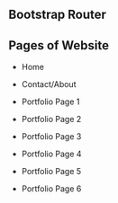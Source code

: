 ## Bootstrap Router

## Pages of Website

- Home

- Contact/About

- Portfolio Page 1 

- Portfolio Page 2

- Portfolio Page 3

- Portfolio Page 4

- Portfolio Page 5

- Portfolio Page 6